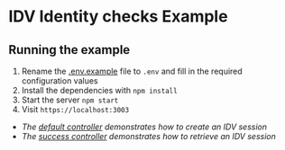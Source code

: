 # IDV Identity checks Example

## Running the example

1. Rename the [.env.example](.env.example) file to `.env` and fill in the required configuration values
1. Install the dependencies with `npm install`
1. Start the server `npm start`
1. Visit `https://localhost:3003`

* _The [default controller](./src/controllers/session.controller.js) demonstrates how to create an IDV session_
* _The [success controller](./src/controllers/success.controller.js) demonstrates how to retrieve an IDV session_
